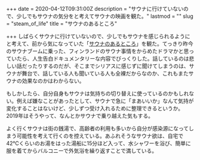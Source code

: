 +++
date = 2020-04-12T09:31:00Z
description = "サウナに行けていないので、少しでもサウナの気分をと考えてサウナの映画を観た。"
lastmod = ""
slug = "steam_of_life"
title = "サウナのあるところ"

+++
しばらくサウナに行けていないので、少しでもサウナを感じられるようにと考えて、前から気になっていた「[サウナのあるところ](https://www.uplink.co.jp/sauna/)」を観た。てっきり昨今のサウナブームに乗った、フィンランドのサウナ事情をからめたドラマかと思っていたら、人生告白ドキュメンタリーな内容でびっくりした。話しているのは悲しい話だったりするのだが、そこまでシリアスに感じずに聞けてしまうのは、サウナが舞台で、話している人も聞いている人も全裸だからなのか、これもまたサウナの効果なのかはわからない。

もしかしたら、自分自身もサウナは気持ちの切り替えに使っているのかもしれない。例えば嫌なことがあったとして、サウナで急に「まあいいか」なんて気持が変化することはないけど、少しずつ受け入れるために整理できるというか。2019年はそうやって、なんとかサウナで乗り越えた気もする。

よく行くサウナは街の銭湯で、高齢者の利用も多いから自分が感染源になってしまう可能性を考えて行くのを控えている。あふれそうなサウナ欲は、自宅で42℃くらいのお湯をはった湯船に15分ほど入って、水シャワーを浴び、簡単に服を着てからバルコニーで外気浴を繰り返すことで満している。